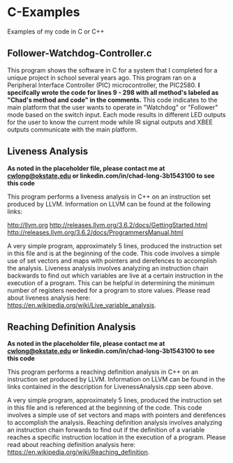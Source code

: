 # C-Examples
Examples of my code in C or C++


## Follower-Watchdog-Controller.c

This program shows the software in C for a system that I completed for a unique project in school several years ago. This program ran on a Peripheral Interface Controller (PIC) microcontroller, the PIC2580. **I specifcally wrote the code for lines 9 - 298 with all method's labeled as "Chad's method and code" in the comments.**
This code indicates to the main platform that the user wants to operate in "Watchdog" or "Follower" mode based on the switch input.
Each mode results in different LED outputs for the user to know the current mode while IR signal outputs and XBEE outputs communicate with the main platform.

## Liveness Analysis

**As noted in the placeholder file, please contact me at cwlong@okstate.edu or linkedin.com/in/chad-long-3b1543100 to see this code** 

This program performs a liveness analysis in C++ on an instruction set produced by LLVM. Information on LLVM can be found at the following links:

http://llvm.org
http://releases.llvm.org/3.6.2/docs/GettingStarted.html
http://releases.llvm.org/3.6.2/docs/ProgrammersManual.html 

A very simple program, approximately 5 lines, produced the instruction set in this file and is at the beginning of the code. This code involves a simple use of set vectors and maps with pointers and derefences to accomplish the analysis. Liveness analysis involves analyzing an instruction chain backwards to find out which variables are live at a certain instruction in the execution of a program. This can be helpful in determining the minimum number of registers needed for a program to store values. Please read about liveness analysis here: https://en.wikipedia.org/wiki/Live_variable_analysis.

## Reaching Definition Analysis

**As noted in the placeholder file, please contact me at cwlong@okstate.edu or linkedin.com/in/chad-long-3b1543100 to see this code**

This program performs a reaching definition analysis in C++ on an instruction set produced by LLVM. Information on LLVM can be found in the links contained in the description for LivenessAnalysis.cpp seen above.

A very simple program, approximately 5 lines, produced the instruction set in this file and is referenced at the beginning of the code. This code involves a simple use of set vectors and maps with pointers and derefences to accomplish the analysis. Reaching definition analysis involves analyzing an instruction chain forwards to find out if the definition of a variable reaches a specific instruction location in the execution of a program. Please read about reaching definition analysis here: https://en.wikipedia.org/wiki/Reaching_definition.
